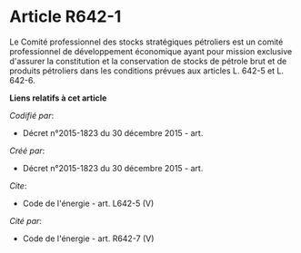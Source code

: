 # Article R642-1

Le Comité professionnel des stocks stratégiques pétroliers est un comité professionnel de développement économique ayant pour
mission exclusive d'assurer la constitution et la conservation de stocks de pétrole brut et de produits pétroliers dans les
conditions prévues aux articles L. 642-5 et L. 642-6.

**Liens relatifs à cet article**

_Codifié par_:

  - Décret n°2015-1823 du 30 décembre 2015 - art.

_Créé par_:

  - Décret n°2015-1823 du 30 décembre 2015 - art.

_Cite_:

  - Code de l'énergie - art. L642-5 (V)

_Cité par_:

  - Code de l'énergie - art. R642-7 (V)
